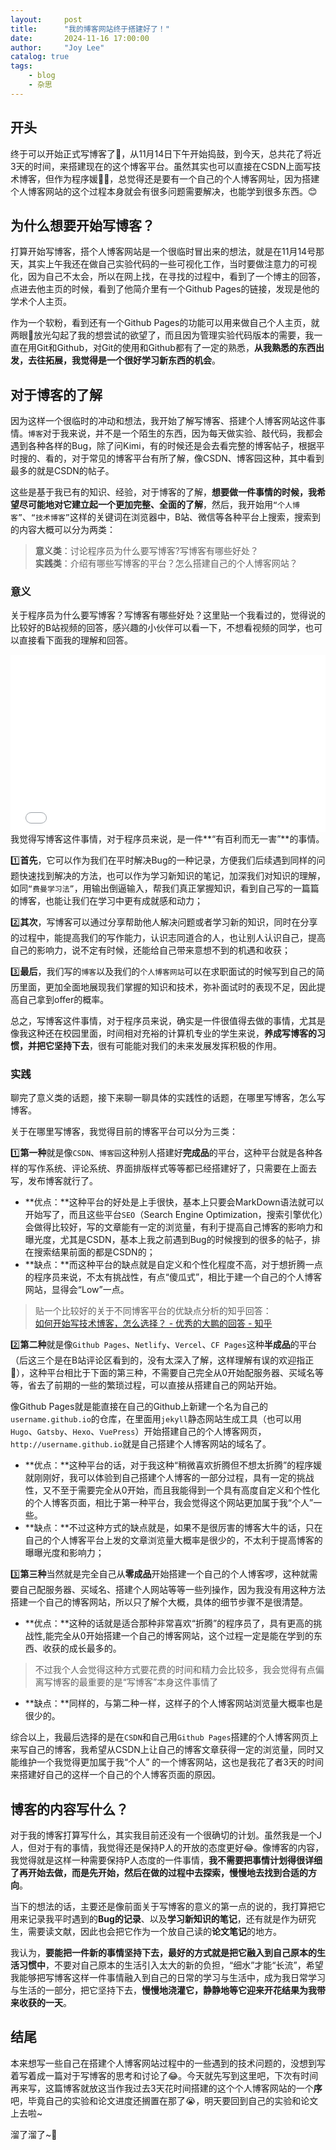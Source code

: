 ```yaml
---
layout:     post
title:      "我的博客网站终于搭建好了！"
date:       2024-11-16 17:00:00
author:     "Joy Lee"
catalog: true
tags:
    - blog
    - 杂思
---
```


## 开头

终于可以开始正式写博客了🥳，从11月14日下午开始捣鼓，到今天，总共花了将近3天的时间，来搭建现在的这个博客平台。虽然其实也可以直接在CSDN上面写技术博客，但作为程序媛👩‍💻，总觉得还是要有一个自己的个人博客网址，因为搭建个人博客网站的这个过程本身就会有很多问题需要解决，也能学到很多东西。😊 

## 为什么想要开始写博客？

打算开始写博客，搭个人博客网站是一个很临时冒出来的想法，就是在11月14号那天，其实上午我还在做自己实验代码的一些可视化工作，当时要做注意力的可视化，因为自己不太会，所以在网上找，在寻找的过程中，看到了一个博主的回答，点进去他主页的时候，看到了他简介里有一个Github Pages的链接，发现是他的学术个人主页。  

作为一个软粉，看到还有一个Github Pages的功能可以用来做自己个人主页，就两眼👀放光勾起了我的想尝试的欲望了，而且因为管理实验代码版本的需要，我一直在用Git和Github，对Git的使用和Github都有了一定的熟悉，**从我熟悉的东西出发，去往拓展，我觉得是一个很好学习新东西的机会**。  

## 对于博客的了解

因为这样一个很临时的冲动和想法，我开始了解写博客、搭建个人博客网站这件事情。`博客`对于我来说，并不是一个陌生的东西，因为每天做实验、敲代码，我都会遇到各种各样的Bug，除了问Kimi，有的时候还是会去看完整的博客帖子，根据平时搜的、看的，对于常见的博客平台有所了解，像CSDN、博客园这种，其中看到最多的就是CSDN的帖子。  

这些是基于我已有的知识、经验，对于博客的了解，**想要做一件事情的时候，我希望尽可能地对它建立起一个更加完整、全面的了解**，然后，我开始用`“个人博客”`、`“技术博客”`这样的关键词在浏览器中，B站、微信等各种平台上搜索，搜索到的内容大概可以分为两类：  

> **意义类**：讨论程序员为什么要写博客?写博客有哪些好处？  
> **实践类**：介绍有哪些写博客的平台？怎么搭建自己的个人博客网站？

### 意义

关于程序员为什么要写博客？写博客有哪些好处？这里贴一个我看过的，觉得说的比较好的B站视频的回答，感兴趣的小伙伴可以看一下，不想看视频的同学，也可以直接看下面我的理解和回答。  
<div style="position: relative; padding-bottom: 56.25%; height: 0; overflow: hidden; max-width: 100%; height: auto;">
  <iframe style="position: absolute; top: 0; left: 0; width: 100%; height: 100%;" src="//player.bilibili.com/player.html?isOutside=true&aid=808408905&bvid=BV1334y1q72q&cid=491276268&p=1&autoplay=0" frameborder="0" allowfullscreen></iframe>
</div>
我觉得写博客这件事情，对于程序员来说，是一件**“有百利而无一害”**的事情。  

1️⃣**首先**，它可以作为我们在平时解决Bug的一种记录，方便我们后续遇到同样的问题快速找到解决的方法，也可以作为学习新知识的笔记，加深我们对知识的理解，如同`“费曼学习法”`，用输出倒逼输入，帮我们真正掌握知识，看到自己写的一篇篇的博客，也能让我们在学习中更有成就感和动力；  

2️⃣**其次**，写博客可以通过分享帮助他人解决问题或者学习新的知识，同时在分享的过程中，能提高我们的写作能力，认识志同道合的人，也让别人认识自己，提高自己的影响力，说不定有时候，还能给自己带来意想不到的机遇和收获；  

3️⃣**最后**，我们写的`博客`以及我们的`个人博客网站`可以在求职面试的时候写到自己的简历里面，更加全面地展现我们掌握的知识和技术，弥补面试时的表现不足，因此提高自己拿到offer的概率。

总之，写博客这件事情，对于程序员来说，确实是一件很值得去做的事情，尤其是像我这种还在校园里面，时间相对充裕的计算机专业的学生来说，**养成写博客的习惯，并把它坚持下去**，很有可能能对我们的未来发展发挥积极的作用。

### 实践
聊完了意义类的话题，接下来聊一聊具体的实践性的话题，在哪里写博客，怎么写博客。  

关于在哪里写博客，我觉得目前的博客平台可以分为三类：  

1️⃣**第一种**就是像`CSDN`、`博客园`这种别人搭建好**完成品**的平台，这种平台就是各种各样的写作系统、评论系统、界面排版样式等等都已经搭建好了，只需要在上面去写，发布博客就行了。

- **优点：**这种平台的好处是上手很快，基本上只要会MarkDown语法就可以开始写了，而且这些平台`SEO`（Search Engine Optimization，搜索引擎优化）会做得比较好，写的文章能有一定的浏览量，有利于提高自己博客的影响力和曝光度，尤其是CSDN，基本上我之前遇到Bug的时候搜到的很多的帖子，排在搜索结果前面的都是CSDN的；
- **缺点：**而这种平台的缺点就是自定义和个性化程度不高，对于想折腾一点的程序员来说，不太有挑战性，有点“傻瓜式”，相比于建一个自己的个人博客网站，显得会“Low”一点。

> 贴一个比较好的关于不同博客平台的优缺点分析的知乎回答：  
[如何开始写技术博客，怎么选择？ - 优秀的大鹏的回答 - 知乎](https://www.zhihu.com/question/24629410/answer/292894980)

2️⃣**第二种**就是像`Github Pages`、`Netlify`、`Vercel`、`CF Pages`这种**半成品**的平台（后这三个是在B站评论区看到的，没有太深入了解，这样理解有误的欢迎指正🙏），这种平台相比于下面的第三种，不需要自己完全从0开始配服务器、买域名等等，省去了前期的一些的繁琐过程，可以直接从搭建自己的网站开始。  

像Github Pages就是能直接在自己的Github上新建一个名为自己的`username.github.io`的仓库，在里面用`jekyll`静态网站生成工具（也可以用`Hugo`、`Gatsby`、`Hexo`、`VuePress`）开始搭建自己的个人博客网页，`http://username.github.io`就是自己搭建个人博客网站的域名了。
- **优点：**这种平台的话，对于我这种“稍微喜欢折腾但不想太折腾”的程序媛就刚刚好，我可以体验到自己搭建个人博客的一部分过程，具有一定的挑战性，又不至于需要完全从0开始，而且我能得到一个具有高度自定义和个性化的个人博客页面，相比于第一种平台，我会觉得这个网站更加属于我“个人”一些。
- **缺点：**不过这种方式的缺点就是，如果不是很厉害的博客大牛的话，只在自己的个人博客平台上发的文章浏览量大概率是很少的，不太利于提高博客的曝曝光度和影响力；

3️⃣**第三种**当然就是完全自己从**零成品**开始搭建一个自己的个人博客啰，这种就需要自己配服务器、买域名、搭建个人网站等等一些列操作，因为我没有用这种方法搭建一个自己的博客网站，所以只了解个大概，具体的细节步骤不是很清楚。
- **优点：**这种的话就是适合那种非常喜欢“折腾”的程序员了，具有更高的挑战性,能完全从0开始搭建一个自己的博客网站，这个过程一定是能在学到的东西、收获的成长最多的。
> 不过我个人会觉得这种方式要花费的时间和精力会比较多，我会觉得有点偏离写博客的最重要的是“写博客”本身这件事情了
- **缺点：**同样的，与第二种一样，这样子的个人博客网站浏览量大概率也是很少的。

综合以上，我最后选择的是在`CSDN`和自己用`Github Pages`搭建的个人博客网页上来写自己的博客，我希望从CSDN上让自己的博客文章获得一定的浏览量，同时又能维护一个我觉得更加属于我“个人” 的一个博客网站，这也是我花了者3天的时间来搭建好自己的这样一个自己的个人博客页面的原因。  

## 博客的内容写什么？
对于我的博客打算写什么，其实我目前还没有一个很确切的计划。虽然我是一个J人，但对于有的事情，我觉得还是保持P人的开放的态度更好😂。像博客的内容，我觉得就是这样一种需要保持P人态度的一件事情，**我不需要把事情计划得很详细了再开始去做，而是先开始，然后在做的过程中去探索，慢慢地去找到合适的方向**。  

当下的想法的话，主要还是像前面关于写博客的意义的第一点的说的，我打算把它用来记录我平时遇到的**Bug的记录**、以及**学习新知识的笔记**，还有就是作为研究生，需要读文献，因此也会把它作为一个放自己读的**论文笔记**的地方。  

我认为，**要能把一件新的事情坚持下去，最好的方式就是把它融入到自己原本的生活习惯中**，不要对自己原本的生活引入太大的新的负担，“细水”才能“长流”，希望我能够把写博客这样一件事情融入到自己的日常的学习与生活中，成为我日常学习与生活的一部分，把它坚持下去，**慢慢地浇灌它，静静地等它迎来开花结果为我带来收获的一天**。

## 结尾

本来想写一些自己在搭建个人博客网站过程中的一些遇到的技术问题的，没想到写着写着成一篇对于写博客的思考和讨论了😂。今天就先写到这里吧，下次有时间再来写，这篇博客就放这当作我过去3天花时间搭建的这个个人博客网站的一个**序**吧，毕竟自己的实验和论文进度还搁置在那了😭，明天要回到自己的实验和论文上去啦~

溜了溜了~👋